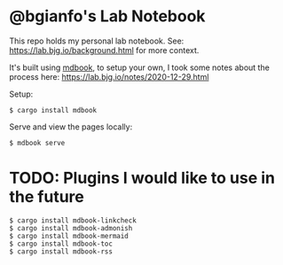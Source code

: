 # @bgianfo's Lab Notebook

This repo holds my personal lab notebook.
See: https://lab.bjg.io/background.html for more context.

It's built using [mdbook](https://rust-lang.github.io/mdBook/),
to setup your own, I took some notes about the process here: https://lab.bjg.io/notes/2020-12-29.html

Setup:
```
$ cargo install mdbook
```

Serve and view the pages locally:
```
$ mdbook serve
```

# TODO: Plugins I would like to use in the future

```
$ cargo install mdbook-linkcheck
$ cargo install mdbook-admonish
$ cargo install mdbook-mermaid
$ cargo install mdbook-toc
$ cargo install mdbook-rss
```
